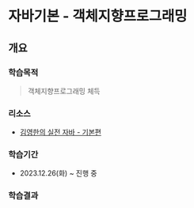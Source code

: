 # 자바기본 - 객체지향프로그래밍
## 개요

### 학습목적
> 객체지향프로그래밍 체득

### 리소스
- [김영한의 실전 자바 - 기본편](https://www.inflearn.com/course/%EA%B9%80%EC%98%81%ED%95%9C%EC%9D%98-%EC%8B%A4%EC%A0%84-%EC%9E%90%EB%B0%94-%EA%B8%B0%EB%B3%B8%ED%8E%B8)</br> 

### 학습기간
- 2023.12.26(화) ~ 진행 중

### 학습결과
